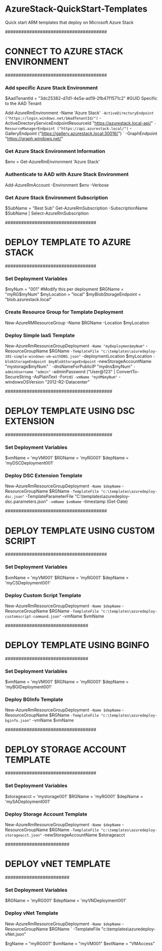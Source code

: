 # AzureStack-QuickStart-Templates
Quick start ARM templates that deploy on Microsoft Azure Stack

######################################
# CONNECT TO AZURE STACK ENVIRONMENT
######################################

### Add specific Azure Stack Environment
$AadTenantId = "3dc25382-d7d1-4e5a-ad19-2fb47f1571c2" #GUID Specific to the AAD Tenant
 
Add-AzureRmEnvironment -Name 'Azure Stack' `
    -ActiveDirectoryEndpoint ("https://login.windows.net/$AadTenantId/") `
    -ActiveDirectoryServiceEndpointResourceId "https://azurestack.local-api/" `
    -ResourceManagerEndpoint ("https://api.azurestack.local/") `
    -GalleryEndpoint ("https://gallery.azurestack.local:30016/") `
    -GraphEndpoint "https://graph.windows.net/"
 
### Get Azure Stack Environment Information
$env = Get-AzureRmEnvironment 'Azure Stack'

### Authenticate to AAD with Azure Stack Environment
Add-AzureRmAccount -Environment $env -Verbose

### Get Azure Stack Environment Subscription
$SubName = "Best Sub"
Get-AzureRmSubscription -SubscriptionName $SubName | Select-AzureRmSubscription

##################################
# DEPLOY TEMPLATE TO AZURE STACK #
##################################
### Set Deployment Variables
$myNum = "001" #Modify this per deployment
$RGName = "myRG$myNum"
$myLocation = "local"
$myBlobStorageEndpoint = "blob.azurestack.local"

### Create Resource Group for Template Deployment
New-AzureRMResourceGroup -Name $RGName -Location $myLocation

### Deploy Simple IaaS Template 
New-AzureRmResourceGroupDeployment `
    -Name "myDeploymen$myNum" `
    -ResourceGroupName $RGName `
    -TemplateFile "c:\templates\azuredeploy-101-simple-windows-vm-withDNS.json" `
    -deploymentLocation $myLocation `
    -blobStorageEndpoint $myBlobStorageEndpoint `
    -newStorageAccountName "mystorage$myNum" `
    -dnsNameForPublicIP "mydns$myNum" `
    -adminUsername "admin" `
    -adminPassword ("User@123" | ConvertTo-SecureString -AsPlainText -Force) `
    -vmName "myVM$myNum" `
    -windowsOSVersion "2012-R2-Datacenter"
    
    
########################################
# DEPLOY TEMPLATE USING DSC EXTENSION #
########################################

### Set Deployment Variables
$vmName = 'myVM001'
$RGName = 'myRG001'
$depName = 'myDSCDeployment001'

### Deploy DSC Extension Template
New-AzureRmResourceGroupDeployment `
    -Name $depName `
    -ResourceGroupName $RGName `
    -TemplateFile "c:\templates\azuredeploy-dsc.json" `
    -TemplateParameterFile "C:\templates\azuredeploy-dsc.parameters.json" `
    -vmName $vmName `
    -timestamp (Get-Date)
  
######################################
# DEPLOY TEMPLATE USING CUSTOM SCRIPT #
######################################

### Set Deployment Variables
$vmName = 'myVM001'
$RGName = 'myRG001'
$depName = 'myCSDeployment001'

### Deploy Custom Script Template
New-AzureRmResourceGroupDeployment `
    -Name $depName `
    -ResourceGroupName $RGName `
    -TemplateFile "c:\templates\azuredeploy-customscript-command.json" `
    -vmName $vmName
    
###############################
# DEPLOY TEMPLATE USING BGINFO #
###############################

### Set Deployment Variables
$vmName = 'myVM001'
$RGName = 'myRG001'
$depName = 'myBGIDeployment001'

### Deploy BGInfo Template
New-AzureRmResourceGroupDeployment `
    -Name $depName `
    -ResourceGroupName $RGName `
    -TemplateFile "c:\templates\azuredeploy-bginfo.json" `
    -vmName $vmName
    
##################################
# DEPLOY STORAGE ACCOUNT TEMPLATE #
##################################

### Set Deployment Variables
$storageacct = 'mystorage001'
$RGName = 'myRG001'
$depName = 'mySADeployment001'

### Deploy Storage Account Template
New-AzureRmResourceGroupDeployment `
    -Name $depName `
    -ResourceGroupName $RGName `
    -TemplateFile "c:\templates\azuredeploy-storageacct.json" `
    -newStorageAccountName $storageacct
    
########################
# DEPLOY vNET TEMPLATE #
########################

### Set Deployment Variables
$RGName = 'myRG001'
$depName = 'myVNDeployment001'

### Deploy vNet Template
New-AzureRmResourceGroupDeployment `
    -Name $depName `
    -ResourceGroupName $RGName `
    -TemplateFile "c:\templates\azuredeploy-vNet.json"
    
$rgName = "myRG001"
$vmName = "myVM001"
$extName = "VMAccess"
